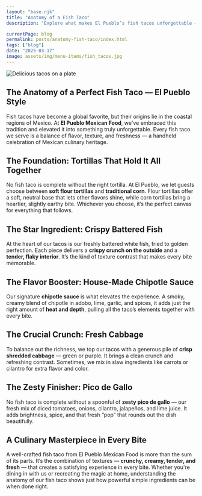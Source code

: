 ```yaml
---
layout: "base.njk"
title: "Anatomy of a Fish Taco"
description: "Explore what makes El Pueblo’s fish tacos unforgettable — crispy fish, chipotle sauce, fresh toppings, and bold flavor."

currentPage: blog
permalink: posts/anatomy-fish-taco/index.html
tags: ["blog"]
date: "2025-03-17"
image: assets/img/menu-items/fish_tacos.jpg
---
```


<section id="menu" class="menu section">
  <div class="container section-title" data-aos="fade-up" style="text-align: left;">

<img src="/assets/img/menu-items/fish_tacos.jpg" alt="Delicious tacos on a plate" class="centered-responsive-img">

# The Anatomy of a Perfect Fish Taco — El Pueblo Style

Fish tacos have become a global favorite, but their origins lie in the coastal regions of Mexico. At **El Pueblo Mexican Food**, we've embraced this tradition and elevated it into something truly unforgettable. Every fish taco we serve is a balance of flavor, texture, and freshness — a handheld celebration of Mexican culinary heritage.

## The Foundation: Tortillas That Hold It All Together

No fish taco is complete without the right tortilla. At El Pueblo, we let guests choose between **soft flour tortillas** and **traditional corn**. Flour tortillas offer a soft, neutral base that lets other flavors shine, while corn tortillas bring a heartier, slightly earthy bite. Whichever you choose, it’s the perfect canvas for everything that follows.

## The Star Ingredient: Crispy Battered Fish

At the heart of our tacos is our freshly battered white fish, fried to golden perfection. Each piece delivers a **crispy crunch on the outside** and a **tender, flaky interior**. It’s the kind of texture contrast that makes every bite memorable.

## The Flavor Booster: House-Made Chipotle Sauce

Our signature **chipotle sauce** is what elevates the experience. A smoky, creamy blend of chipotle in adobo, lime, garlic, and spices, it adds just the right amount of **heat and depth**, pulling all the taco’s elements together with every bite.

## The Crucial Crunch: Fresh Cabbage

To balance out the richness, we top our tacos with a generous pile of **crisp shredded cabbage** — green or purple. It brings a clean crunch and refreshing contrast. Sometimes, we mix in slaw ingredients like carrots or cilantro for extra flavor and color.

## The Zesty Finisher: Pico de Gallo

No fish taco is complete without a spoonful of **zesty pico de gallo** — our fresh mix of diced tomatoes, onions, cilantro, jalapeños, and lime juice. It adds brightness, spice, and that fresh “pop” that rounds out the dish beautifully.

## A Culinary Masterpiece in Every Bite

A well-crafted fish taco from El Pueblo Mexican Food is more than the sum of its parts. It’s the combination of textures — **crunchy, creamy, tender, and fresh** — that creates a satisfying experience in every bite. Whether you're dining in with us or recreating the magic at home, understanding the anatomy of our fish taco shows just how powerful simple ingredients can be when done right.


  </div>
</section>
